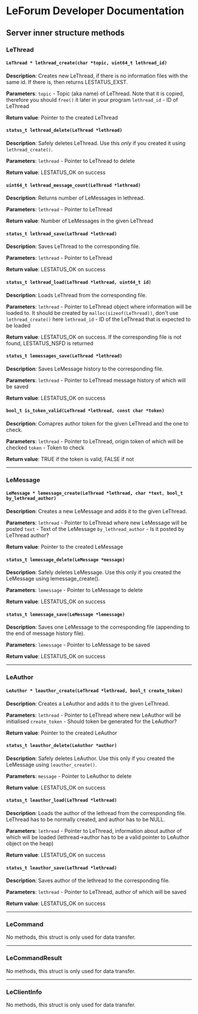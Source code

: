 # LeForum Developer Documentation
## Server inner structure methods
### LeThread
#### `LeThread * lethread_create(char *topic, uint64_t lethread_id)`
**Description**:
Creates new LeThread, if there is no information files with the same id. If there is, then returns LESTATUS_EXST.

**Parameters**: 
`topic` - Topic (aka name) of LeThread. Note that it is copied, therefore you should `free()` it later in your program
`lethread_id` - ID of LeThread

**Return value**:
Pointer to the created LeThread

#### `status_t lethread_delete(LeThread *lethread)`
**Description**:
Safely deletes LeThread. Use this _only_ if you created it using `lethread_create()`.

**Parameters**:
`lethread` - Pointer to LeThread to delete

**Return value**:
LESTATUS_OK on success

#### `uint64_t lethread_message_count(LeThread *lethread)`
**Description**: 
Returns number of LeMessages in lethread.

**Parameters**:
`lethread` - Pointer to LeThread

**Return value**:
Number of LeMessages in the given LeThread

#### `status_t lethread_save(LeThread *lethread)`
**Description**: 
Saves LeThread to the corresponding file.

**Parameters**:
`lethread` - Pointer to LeThread

**Return value**:
LESTATUS_OK on success

#### `status_t lethread_load(LeThread *lethread, uint64_t id)`
**Description**: 
Loads LeThread from the corresponding file.

**Parameters**:
`lethread` - Pointer to LeThread object where information will be loaded to. It should be created by `malloc(sizeof(LeThread))`, don't use `lethread_create()` here
`lethread_id` - ID of the LeThread that is expected to be loaded

**Return value**:
LESTATUS_OK on success. If the corresponding file is not found, LESTATUS_NSFD is returned

#### `status_t lemessages_save(LeThread *lethread)`
**Description**: 
Saves LeMessage history to the corresponding file.

**Parameters**:
`lethread` - Pointer to LeThread message history of which will be saved

**Return value**:
LESTATUS_OK on success

#### `bool_t is_token_valid(LeThread *lethread, const char *token)`
**Description**: 
Comapres author token for the given LeThread and the one to check.

**Parameters**:
`lethread` - Pointer to LeThread, origin token of which will be checked
`token` - Token to check

**Return value**:
TRUE if the token is valid, FALSE if not

---

### LeMessage
#### `LeMessage * lemessage_create(LeThread *lethread, char *text, bool_t by_lethread_author)`
**Description**: 
Creates a new LeMessage and adds it to the given LeThread.

**Parameters**:
`lethread` - Pointer to LeThread where new LeMessage will be posted
`text` - Text of the LeMessage
`by_lethread_author` - Is it posted by LeThread author?

**Return value**:
Pointer to the created LeMessage

#### `status_t lemessage_delete(LeMessage *message)`
**Description**: 
Safely deletes LeMessage. Use this only if you created the LeMessage using lemessage_create().

**Parameters**:
`lemessage` - Pointer to LeMessage to delete

**Return value**:
LESTATUS_OK on success

#### `status_t lemessage_save(LeMessage *lemessage)`
**Description**: 
Saves one LeMessage to the corresponding file (appending to the end of message history file).

**Parameters**:
`lemessage` - Pointer to LeMessage to be saved

**Return value**:
LESTATUS_OK on success

---

### LeAuthor
#### `LeAuthor * leauthor_create(LeThread *lethread, bool_t create_token)`
**Description**: 
Creates a LeAuthor and adds it to the given LeThread.

**Parameters**:
`lethread` - Pointer to LeThread where new LeAuthor will be initialised
`create_token` - Should token be generated for the LeAuthor?

**Return value**:
Pointer to the created LeAuthor

#### `status_t leauthor_delete(LeAuthor *author)`
**Description**: 
Safely deletes LeAuthor. Use this only if you created the LeMessage using `leauthor_create()`.

**Parameters**:
`message` - Pointer to LeAuthor to delete

**Return value**:
LESTATUS_OK on success

#### `status_t leauthor_load(LeThread *lethread)`
**Description**: 
Loads the author of the lethread from the corresponding file. LeThread has to be normally created, and author has to be NULL.

**Parameters**:
`lethread` - Pointer to LeThread, information about author of which will be loaded (lethread->author has to be a valid pointer to LeAuthor object on the heap)

**Return value**:
LESTATUS_OK on success


#### `status_t leauthor_save(LeThread *lethread)`
**Description**: 
Saves author of the lethread to the corresponding file.

**Parameters**:
`lethread` - Pointer to LeThread, author of which will be saved

**Return value**:
LESTATUS_OK on success

---

### LeCommand
No methods, this struct is only used for data transfer.

---

### LeCommandResult
No methods, this struct is only used for data transfer.

---

### LeClientInfo
No methods, this struct is only used for data transfer.